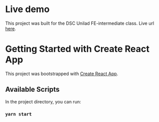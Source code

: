 # Live demo
This project was built for the DSC Unilad FE-intermediate class. Live url [here](https://todo-dsc.netlify.app/).


# Getting Started with Create React App

This project was bootstrapped with [Create React App](https://github.com/facebook/create-react-app).

## Available Scripts

In the project directory, you can run:

### `yarn start`
